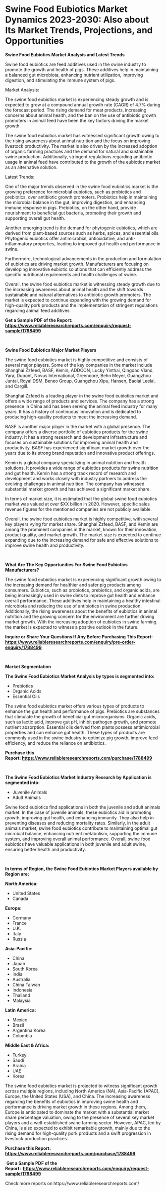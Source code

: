 <p><h1>Swine Food Eubiotics Market Dynamics 2023-2030: Also about Its Market Trends, Projections, and Opportunities</h1></p><p><strong>Swine Food Eubiotics Market Analysis and Latest Trends</strong></p>
<p><p>Swine food eubiotics are feed additives used in the swine industry to promote the growth and health of pigs. These additives help in maintaining a balanced gut microbiota, enhancing nutrient utilization, improving digestion, and stimulating the immune system of pigs.</p><p>Market Analysis:</p><p>The swine food eubiotics market is experiencing steady growth and is expected to grow at a compound annual growth rate (CAGR) of 4.7% during the forecast period. The rising demand for meat products, increasing concerns about animal health, and the ban on the use of antibiotic growth promoters in animal feed have been the key factors driving the market growth.</p><p>The swine food eubiotics market has witnessed significant growth owing to the rising awareness about animal nutrition and the focus on improving livestock productivity. The market is also driven by the increased adoption of organic farming practices and the demand for natural and sustainable swine production. Additionally, stringent regulations regarding antibiotic usage in animal feed have contributed to the growth of the eubiotics market as an alternative solution.</p><p>Latest Trends:</p><p>One of the major trends observed in the swine food eubiotics market is the growing preference for microbial eubiotics, such as probiotics and prebiotics, over antibiotic growth promoters. Probiotics help in maintaining the microbial balance in the gut, improving digestion, and enhancing immune response in pigs. Prebiotics, on the other hand, provide nourishment to beneficial gut bacteria, promoting their growth and supporting overall gut health.</p><p>Another emerging trend is the demand for phytogenic eubiotics, which are derived from plant-based sources such as herbs, spices, and essential oils. Phytogenic eubiotics offer antimicrobial, antioxidative, and anti-inflammatory properties, leading to improved gut health and performance in swine.</p><p>Furthermore, technological advancements in the production and formulation of eubiotics are driving market growth. Manufacturers are focusing on developing innovative eubiotic solutions that can efficiently address the specific nutritional requirements and health challenges of swine.</p><p>Overall, the swine food eubiotics market is witnessing steady growth due to the increasing awareness about animal health and the shift towards sustainable and natural alternatives to antibiotic growth promoters. The market is expected to continue expanding with the growing demand for high-quality pork products and the implementation of stringent regulations regarding animal feed additives.</p></p>
<p><strong>Get a Sample PDF of the Report:&nbsp; <a href="https://www.reliableresearchreports.com/enquiry/request-sample/1788499">https://www.reliableresearchreports.com/enquiry/request-sample/1788499</a></strong></p>
<p>&nbsp;</p>
<p><strong>Swine Food Eubiotics Major Market Players</strong></p>
<p><p>The swine food eubiotics market is highly competitive and consists of several major players. Some of the key companies in the market include Shanghai Zzfeed, BASF, Kemin, ADDCON, Lucky Yinthai, Qingdao Vland, Yara, Dupont, Novus International, Greencore, Behn Meyer, Guangzhou Juntai, Royal DSM, Beneo Group, Guangzhou Xipu, Hansen, Baolai Leelai, and Cargill.</p><p>Shanghai Zzfeed is a leading player in the swine food eubiotics market and offers a wide range of products and services. The company has a strong presence in China and has been serving the animal feed industry for many years. It has a history of continuous innovation and is dedicated to producing high-quality products to meet the increasing demand.</p><p>BASF is another major player in the market with a global presence. The company offers a diverse portfolio of eubiotics products for the swine industry. It has a strong research and development infrastructure and focuses on sustainable solutions for improving animal health and productivity. BASF has experienced significant market growth over the years due to its strong brand reputation and innovative product offerings.</p><p>Kemin is a global company specializing in animal nutrition and health solutions. It provides a wide range of eubiotics products for swine nutrition and gut health. Kemin has a strong track record of research and development and works closely with industry partners to address the evolving challenges in animal nutrition. The company has witnessed substantial market growth and has achieved a significant market share.</p><p>In terms of market size, it is estimated that the global swine food eubiotics market was valued at over $XX billion in 2020. However, specific sales revenue figures for the mentioned companies are not publicly available.</p><p>Overall, the swine food eubiotics market is highly competitive, with several key players vying for market share. Shanghai Zzfeed, BASF, and Kemin are among the prominent companies in the market, known for their innovation, product quality, and market growth. The market size is expected to continue expanding due to the increasing demand for safe and effective solutions to improve swine health and productivity.</p></p>
<p>&nbsp;</p>
<p><strong>What Are The Key Opportunities For Swine Food Eubiotics Manufacturers?</strong></p>
<p><p>The swine food eubiotics market is experiencing significant growth owing to the increasing demand for healthier and safer pig products among consumers. Eubiotics, such as probiotics, prebiotics, and organic acids, are being increasingly used in swine diets to improve gut health and enhance overall performance. These additives help in maintaining a healthy intestinal microbiota and reducing the use of antibiotics in swine production. Additionally, the rising awareness about the benefits of eubiotics in animal nutrition and the growing concern for the environment are further driving market growth. With the increasing adoption of eubiotics in swine farming, the market is expected to witness a positive outlook in the future.</p></p>
<p><strong>Inquire or Share Your Questions If Any Before Purchasing This Report: <a href="https://www.reliableresearchreports.com/enquiry/pre-order-enquiry/1788499">https://www.reliableresearchreports.com/enquiry/pre-order-enquiry/1788499</a></strong></p>
<p>&nbsp;</p>
<p><strong>Market Segmentation</strong></p>
<p><strong>The Swine Food Eubiotics Market Analysis by types is segmented into:</strong></p>
<p><ul><li>Prebiotics</li><li>Organic Acids</li><li>Essential Oils</li></ul></p>
<p><p>The swine food eubiotics market offers various types of products to enhance the gut health and performance of pigs. Prebiotics are substances that stimulate the growth of beneficial gut microorganisms. Organic acids, such as lactic acid, improve gut pH, inhibit pathogen growth, and promote nutrient absorption. Essential oils derived from plants possess antimicrobial properties and can enhance gut health. These types of products are commonly used in the swine industry to optimize pig growth, improve feed efficiency, and reduce the reliance on antibiotics.</p></p>
<p><strong>Purchase this Report:&nbsp;<a href="https://www.reliableresearchreports.com/purchase/1788499">https://www.reliableresearchreports.com/purchase/1788499</a></strong></p>
<p>&nbsp;</p>
<p><strong>The Swine Food Eubiotics Market Industry Research by Application is segmented into:</strong></p>
<p><ul><li>Juvenile Animals</li><li>Adult Animals</li></ul></p>
<p><p>Swine food eubiotics find applications in both the juvenile and adult animals market. In the case of juvenile animals, these eubiotics aid in promoting growth, improving gut health, and enhancing immunity. They also help in preventing diseases and reducing mortality rates. Similarly, in the adult animals market, swine food eubiotics contribute to maintaining optimal gut microbial balance, enhancing nutrient metabolism, supporting the immune system, and improving overall animal performance. Overall, swine food eubiotics have valuable applications in both juvenile and adult swine, ensuring better health and productivity.</p></p>
<p>&nbsp;</p>
<p><strong>In terms of Region, the Swine Food Eubiotics Market Players available by Region are:</strong></p>
<p>
    <p> <strong> North America: </strong>
        <ul>
            <li>United States</li>
            <li>Canada</li>
        </ul>
        </p> 
    <p> <strong> Europe: </strong>
        <ul>
            <li>Germany</li>
            <li>France</li>
            <li>U.K.</li>
            <li>Italy</li>
            <li>Russia</li>
        </ul>
        </p> 
    <p> <strong> Asia-Pacific: </strong>
        <ul>
            <li>China</li>
            <li>Japan</li>
            <li>South Korea</li>
            <li>India</li>
            <li>Australia</li>
            <li>China Taiwan</li>
            <li>Indonesia</li>
            <li>Thailand</li>
            <li>Malaysia</li>
        </ul>
        </p> 
    <p> <strong> Latin America: </strong>
        <ul>
            <li>Mexico</li>
            <li>Brazil</li>
            <li>Argentina Korea</li>
            <li>Colombia</li>
        </ul>
        </p> 
    <p> <strong> Middle East & Africa: </strong>
        <ul>
            <li>Turkey</li>
            <li>Saudi</li>
            <li>Arabia</li>
            <li>UAE</li>
            <li>Korea</li>
        </ul>
    </p>
    </p>
<p><p>The swine food eubiotics market is projected to witness significant growth across multiple regions, including North America (NA), Asia-Pacific (APAC), Europe, the United States (USA), and China. The increasing awareness regarding the benefits of eubiotics in improving swine health and performance is driving market growth in these regions. Among them, Europe is anticipated to dominate the market with a substantial market share percentage valuation, owing to the presence of several key market players and a well-established swine farming sector. However, APAC, led by China, is also expected to exhibit remarkable growth, mainly due to the rising demand for high-quality pork products and a swift progression in livestock production practices.</p></p>
<p><strong>Purchase this Report: <a href="https://www.reliableresearchreports.com/purchase/1788499">https://www.reliableresearchreports.com/purchase/1788499</a></strong></p>
<p>&nbsp;<strong>Get a Sample PDF of the Report:&nbsp;&nbsp;<a href="https://www.reliableresearchreports.com/enquiry/request-sample/1788499">https://www.reliableresearchreports.com/enquiry/request-sample/1788499</a></strong></p>
<p><strong></strong></p>
<p>Check more reports on https://www.reliableresearchreports.com/</p>